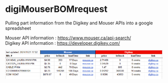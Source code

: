 # digiMouserBOMrequest
Pulling part information from the Digikey and Mouser APIs into a google spreadsheet

Mouser API information : https://www.mouser.ca/api-search/    
Digikey API information : https://developer.digikey.com/

![google sheet screenshot](https://github.com/dailyTLJ/digiMouserBOMrequest/blob/6179e33/bom_sheet.PNG?raw=true)
